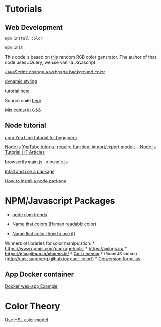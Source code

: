# Tutorials

## Web Development

``` bash
npm install color

npm init
```

This code is based on [this](https://codepen.io/polly_nomial/pen/sGKIv) random RGB color generator. The author of that code uses JQuery, we use vanilla Javascript.

[JavaScript: change a webpage background color](https://sebhastian.com/javascript-change-background-color/)

[dynamic styling](https://developer.mozilla.org/en-US/docs/Web/API/CSS_Object_Model/Using_dynamic_styling_information)

tutorial [here](https://dev.to/programliftoff/create-a-basic-webpage-with-css-and-javascript--104i)

Source code [here](https://codepen.io/polly_nomial/pen/sGKIv)

[Mix colosr in CSS](https://css-tricks.com/mixing-colors-in-pure-css/)

## Node tutorial

[npm YouTube tutorial for begginers](https://www.youtube.com/watch?v=2V1UUhBJ62Y)

[Node.js YouTube tutorial: require function, import/export module - Node.js Tutorial | IT Articles](https://www.youtube.com/watch?v=dRvs6n9Rx6A)

browserify main.js -o bundle.js

[Intall and use a package](https://www.sitepoint.com/npm-guide/)

[How to install a node package](https://docs.npmjs.com/using-npm-packages-in-your-projects)

# NPM/Javascript Packages

* [node npm trends](https://www.npmtrends.com/chroma-js-vs-color-vs-color-js-vs-tinycolor-vs-tinycolor2)

* [Name that colors (Human readable color)](https://chir.ag/projects/ntc/)

* [Name that color (how to use it)](https://ourcodeworld.com/articles/read/783/how-to-retrieve-the-human-name-of-a-color-by-its-hex-code-in-javascript)


Winners of libraries for color manipulation:
    * https://www.npmjs.com/package/color
    * https://colorjs.io/
    * https://gka.github.io/chroma.js/
    * [Color names](https://www.npmjs.com/package/color-name)
    * (ReactJS colors)(http://casesandberg.github.io/react-color/)
    * [Conversion formulas](https://webdesign.tutsplus.com/tutorials/how-to-manipulate-colors-in-javascript-using-chromajs--cms-29059)


## App Docker container

[Docker web-app Example](https://docs.docker.com/get-started/02_our_app/)

# Color Theory
[Use HSL color model](https://uxdesign.cc/a-coders-guide-to-colors-don-t-use-rgb-unless-you-re-an-expert-in-color-theory-use-this-instead-30277dd2160f)